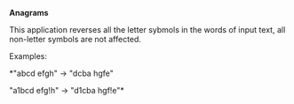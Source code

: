 **Anagrams**

This application reverses all the letter sybmols in the words of input text, 
all non-letter symbols are not affected.

Examples:

*"abcd efgh" -> "dcba hgfe"

"a1bcd efg!h" -> "d1cba hgf!e"*

